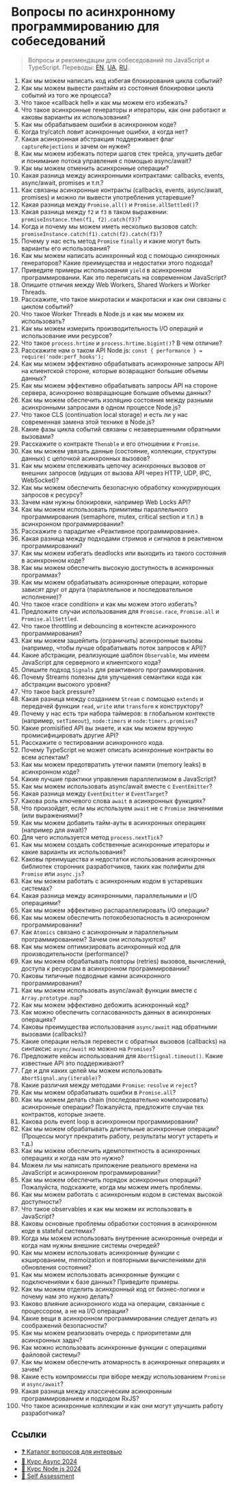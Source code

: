 # Вопросы по асинхронному программированию для собеседований

> Вопросы и рекомендации для собеседований по JavaScript и TypeScript.
> Переводы:
> [EN](https://github.com/tshemsedinov/Async-Interview-Questions/tree/en),
> [UA](https://github.com/tshemsedinov/Async-Interview-Questions/tree/ua),
> [RU](https://github.com/tshemsedinov/Async-Interview-Questions/tree/ru).

1. Как мы можем написать код избегая блокирования цикла событий?
2. Как мы можем вывести рантайм из состояния блокировки цикла событий из того же процесса?
3. Что такое «callback hell» и как мы можем его избежать?
4. Что такое асинхронные генераторы и итераторы, как они работают и каковы варианты их использования?
5. Как мы обрабатываем ошибки в асинхронном коде?
6. Когда try/catch ловит асинхронные ошибки, а когда нет?
7. Какая асинхронная абстракция поддерживает флаг `captureRejections` и зачем он нужен?
8. Как мы можем избежать потери шагов стек трейса, улучшить дебаг и понимание потока управления с помощью async/await?
9. Как мы можем отменить асинхронные операции?
10. Какая разница между асинхронными контрактами: callbacks, events, async/await, promises и т.п.?
11. Как связаны асинхронные контракты (callbacks, events, async/await, promises) и можно ли вывести употребления устаревшие?
12. Какая разница между `Promise.all()` и `Promise.allSettled()`?
13. Какая разница между `f2` и `f3` в таком выражении: `promiseInstance.then(f1, f2).catch(f3)`?
14. Когда и почему мы можем иметь несколько вызовов catch: `promiseInstance.catch(f1).catch(f2).catch(f3)`?
15. Почему у нас есть метод `Promise` `finally` и какие могут быть варианты его использования?
16. Как мы можем написать асинхронный код с помощью синхронных генераторов? Какие преимущества и недостатки этого подхода?
17. Приведите примеры использования `yield` в асинхронном программировании. Как это переписать на современном JavaScript?
18. Опишите отличия между Web Workers, Shared Workers и Worker Threads.
19. Расскажите, что такое микротаски и макротаски и как они связаны с циклом событий?
20. Что такое Worker Threads в Node.js и как мы можем их использовать?
21. Как мы можем измерить производительность I/O операций и использование ими ресурсов?
22. Что такое `process.hrtime` и `process.hrtime.bigint()`? В чем отличие?
23. Расскажите нам о таком API Node.js: `const { performance } = require('node:perf_hooks');`
24. Как мы можем эффективно обрабатывать асинхронные запросы API на клиентской стороне, которые возвращают большие объемы данных?
25. Как мы можем эффективно обрабатывать запросы API на стороне сервера, асинхронно возвращающие большие объемы данных?
26. Как мы можем обеспечить изоляцию состояния между разными асинхронными запросами в одном процессе Node.js?
27. Что такое CLS (continuation local storage) и есть ли у нас современная замена этой технике в Node.js?
28. Какие фазы цикла событий связаны с незавершенными обратными вызовами?
29. Расскажите о контракте `Thenable` и его отношении к `Promise`.
30. Как мы можем увязать данные (состояние, коллекции, структуры данных) с цепочкой асинхронных вызовов?
31. Как мы можем отслеживать цепочку асинхронных вызовов от внешних запросов (идущих от вызова API через HTTP, UDP, IPC, WebSocket)?
32. Как мы можем обеспечить безопасную обработку конкурирующих запросов к ресурсу?
33. Зачем нам нужны блокировки, например Web Locks API?
34. Как мы можем использовать примитивы параллельного программирования (semaphore, mutex, critical section и т.п.) в асинхронном программировании?
35. Расскажите о парадигме «Реактивное программирование».
36. Какая разница между подходами стримов и сигналов в реактивном программировании?
37. Как мы можем избегать deadlocks или выходить из такого состояния в асинхронном коде?
38. Как мы можем обеспечить высокую доступность в асинхронных программах?
39. Как мы можем обрабатывать асинхронные операции, которые зависят друг от друга (параллельное и последовательное исполнение)?
40. Что такое «race condition» и как мы можем этого избегать?
41. Предложите случаи использования для `Promise.race`, `Promise.all` и `Promise.allSettled`.
42. Что такое throttling и debouncing в контексте асинхронного программирования?
43. Как мы можем зашейпить (ограничить) асинхронные вызовы (например, чтобы лучше обрабатывать поток запросов к API)?
44. Какие абстракции, реализующие шаблон `Observable`, мы имеем JavaScript для серверного и клиентского кода?
45. Опишите подход `Signals` для реактивного программирования.
46. ​​Почему Streams полезны для улучшения семантики кода как абстракции высокого уровня?
47. Что такое back pressure?
48. Какая разница между созданием `Stream` с помощью `extends` и передачей функции `read`, `write` или `transform` к конструктору?
49. Почему у нас есть три набора таймеров: в глобальном контексте (например, `setTimeout`), `node:timers` и `node:timers.promises`?
50. Какие promisified API вы знаете, и как мы можем вручную промисифицировать другие API?
51. Расскажите о тестировании асинхронного кода.
52. Почему TypeScript не может описать асинхронные контракты во всем аспектам?
53. Как мы можем предотвратить утечки памяти (memory leaks) в асинхронном коде?
54. Какие лучшие практики управления параллелизмом в JavaScript?
55. Как мы можем использовать async/await вместе с `EventEmitter`?
56. Какая разница между `EventEmitter` и `EventTarget`?
57. Какова роль ключевого слова `await` в асинхронных функциях?
58. Что произойдет, если мы используем `await` не с `Promise` значениями (или выражениями)?
59. Как мы можем добавить тайм-ауты в асинхронных операциях (например для await)?
60. Для чего используется метод `process.nextTick`?
61. Как мы можем создать собственные асинхронные итераторы и какие варианты их использования?
62. Каковы преимущества и недостатки использования асинхронных библиотек сторонних разработчиков, таких как полифилы для `Promise` или `async.js`?
63. Как мы можем работать с асинхронным кодом в устаревших системах?
64. Какая разница между асинхронными, параллельными и I/O операциями?
65. Как мы можем эффективно распараллелировать I/O операции?
66. Как мы можем обеспечить потокобезопасность в асинхронном программировании?
67. Как `Atomics` связано с асинхронным и параллельным программированием? Зачем они используются?
68. Как мы можем оптимизировать асинхронный код для производительности (performance)?
69. Как мы можем обрабатывать повторы (retries) вызовов, вычислений, доступа к ресурсам в асинхронном программировании?
70. Каковы типичные подводные камни асинхронного программирования?
71. Как мы можем использовать async/await функции вместе с `Array.prototype.map`?
72. Как мы можем эффективно дебожить асинхронный код?
73. Как можно обеспечить согласованность данных в асинхронных операциях?
74. Каковы преимущества использования `async/await` над обратными вызовами (callbacks)?
75. Какие операции нельзя перевести с обратных вызовов (callbacks) на синтаксис `async/await` но можно на `Promises`?
76. Предложите кейсы использования для `AbortSignal.timeout()`. Какие известные API это поддерживают?
77. Где и для каких целей мы можем использовать `AbortSignal.any(iterable)`?
78. Какие различия между методами `Promise`: `resolve` и `reject`?
79. Как мы можем обрабатывать ошибки в `Promise.all`?
80. Как мы можем делать chain (последовательно композировать) асинхронные операции? Пожалуйста, предложите случаи тех контрактов, которые знаете.
81. Какова роль event loop в асинхронном программировании?
82. Как мы можем обрабатывать длительные асинхронные операции? (Процессы могут прекратить работу, результаты могут устареть и т.д.)
83. Как мы можем обеспечить идемпотентность в асинхронных операциях и когда нам это нужно?
84. Можем ли мы написать приложение реального времени на JavaScript и асинхронном программировании?
85. Как мы можем обеспечить порядок асинхронных операций? Пожалуйста, подскажите, когда мы можем иметь проблемы.
86. Как мы можем работать с асинхронным кодом в системах высокой доступности?
87. Что такое observables и как мы можем их использовать в JavaScript?
88. Каковы основные проблемы обработки состояния в асинхронном коде в stateful системах?
89. Когда мы можем использовать внутренние асинхронные очереди и когда нам нужны внешние системы очередей?
90. Как мы можем использовать асинхронные функции с кэшированием, memoization и повторными вычислениями для обновления состояния?
91. Как мы можем использовать асинхронные функции с подключениями к базе данных? Приведите примеры.
92. Как мы можем отделить асинхронный код от бизнес-логики и почему нам это нужно делать?
93. Каково влияние асинхронного кода на операции, связанные с процессором, а не на I/O операции?
94. Какие вещи в асинхронном программировании следует делать из соображений безопасности?
95. Как мы можем реализовать очередь с приоритетами для асинхронных задач?
96. Как можно использовать асинхронные функции с операциями файловой системы?
97. Как мы можем обеспечить атомарность в асинхронных операциях и зачем?
98. Какие есть компромиссы при віборе между использованием `Promise` и `async/await`?
99. Какая разница между классическим асинхронным программированием и подходом RxJS?
100. Что такое асинхронные коллекции и как они могут улучшить работу разработчика?

## Ссылки

- [❓ Каталог вопросов для интервью](https://github.com/tshemsedinov/Interview-Questions)
- [🔁 Курс Async 2024](https://github.com/HowProgrammingWorks/Index/blob/master/Courses/Async-2024.md)
- [🚀 Курс Node.js 2024](https://github.com/HowProgrammingWorks/Index/blob/master/Courses/NodeJS-2024.md)
- [🤖 Self Assessment](https://github.com/HowProgrammingWorks/SelfAssessment)
